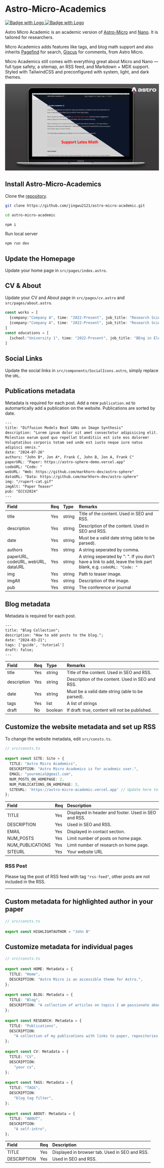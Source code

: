 # Astro-Micro-Academics 

[![Badge with Logo](https://img.shields.io/badge/Astro-Page-blue)
](https://portal.astro.build/themes/astro-micro-academics/)
[![Badge with Logo](https://img.shields.io/badge/Live-Demo-cyan)](https://astro-micro-academic.vercel.app/)


Astro Micro Academic is an academic version of [Astro-Micro](https://github.com/trevortylerlee/astro-micro) and [Nano](https://astro-nano-demo.vercel.app/). 
It is tailored for researchers. 

Micro Academics adds features like tags, and blog math support and also inherits [Pagefind](https://pagefind.app/) for search, [Giscus](https://giscus.app/) for comments, from Astro Micro.

Micro Academics still comes with everything great about Micro and Nano — full type safety, a sitemap, an RSS feed, and Markdown + MDX support. Styled with TailwindCSS and preconfigured with system, light, and dark themes.

![teaser](./assets/teaser-1.png)

## Install Astro-Micro-Academics 

Clone the [repository](https://github.com/jingwu2121/astro-micro-academic).

```sh
git clone https://github.com/jingwu2121/astro-micro-academic.git
```

```sh
cd astro-micro-academic
```

```sh
npm i
```

Run local server
```sh
npm run dev
```

## Update the Homepage

Update your home page in `src/pages/index.astro`.


## CV & About

Update your CV and About page in `src/pages/cv.astro` and `src/pages/about.astro`.

```ts
const works = [
  {company:"Company A", time: "2022-Present", job_title: "Research Scientist", location: "London, UK", description: "Your Notes about the job"},
  {company:"Company A", time: "2022-Present", job_title: "Research Scientist", location: "London, UK", description: "Your Notes about the job"},
]
const educations = [
  {school:"University 1", time: "2022-Present", job_title: "BEng in Electronic Information Engineering", location: "London, UK", description: "Your Notes about the study"},
]
```

## Social Links

Update the social links in `src/components/SocialIcons.astro`, simply replace the `URL`.   

## Publications metadata

Metadata is required for each post. Add a new `publication.md` to automartically add a publication on the website. Publications are sorted by date. 

```astro
---
title: "Diffusion Models Beat GANs on Image Synthesis"
description: "Lorem ipsum dolor sit amet consectetur adipisicing elit. Molestias earum quod quo repellat blanditiis est iste eos dolorem! Voluptatibus corporis totam sed unde est iusto neque iure natus adipisci omnis."
date: "2024-07-26"
authors: "John B*, Jon A*, Frank C, John B, Jon A, Frank C"
paperURL: "Paper: https://astro-sphere-demo.vercel.app"
codeURL: "Code: "
webURL: "Web: https://github.com/markhorn-dev/astro-sphere"
dataURL: "Data: https://github.com/markhorn-dev/astro-sphere"
img: "/rupert-cat.gif"
imgAlt: "Paper Teaser"
pub: "ECCV2024"
---
```

| Field       | Req | Type    | Remarks                                          |
| :---------- | :-- | :------ | :----------------------------------------------- |
| title       | Yes | string  | Title of the content. Used in SEO and RSS.       |
| description | Yes | string  | Description of the content. Used in SEO and RSS. |
| date        | Yes | string  | Must be a valid date string (able to be parsed). |
| authors   | Yes | string  | A string seperated by comma. |
| paperURL, codeURL, webURL, dataURL | Yes | string  | A string seperated by ": ". If you don't have a link to add, leave the link part blank, e.g. `codeURL: "Code: "` |
| img       | Yes | string  | Path to teaser image.    |
| imgAlt | Yes | string  | Description of the image. |
| pub        | Yes | string  | The conference or journal |

## Blog metadata

Metadata is required for each post.

```astro
---
title: "Blog Collection";
description: "How to add posts to the blog.";
date: "2024-03-21";
tags: ['guide', 'tutorial']
draft: false;
---
```

| Field       | Req | Type    | Remarks                                          |
| :---------- | :-- | :------ | :----------------------------------------------- |
| title       | Yes | string  | Title of the content. Used in SEO and RSS.       |
| description | Yes | string  | Description of the content. Used in SEO and RSS. |
| date        | Yes | string  | Must be a valid date string (able to be parsed). |
| tags        | Yes | list  | A list of strings |
| draft       | No  | boolean | If draft: true, content will not be published.   |

## Customize the website metadata and set up RSS 

To change the website metadata, edit `src/consts.ts`.

```ts
// src/consts.ts

export const SITE: Site = {
  TITLE: "Astro Micro Academics",
  DESCRIPTION: "Astro Micro Academics is for academic user.",
  EMAIL: "youremial@gmail.com",
  NUM_POSTS_ON_HOMEPAGE: 2,
  NUM_PUBLICATIONS_ON_HOMEPAGE: 3,
  SITEURL: 'https://astro-micro-academic.vercel.app' // Update here to link the RSS icon to your website RSS
};
```

| Field        | Req | Description                                          |
| :----------- | :-- | :--------------------------------------------------- |
| TITLE        | Yes | Displayed in header and footer. Used in SEO and RSS. |
| DESCRIPTION  | Yes | Used in SEO and RSS.                                 |
| EMAIL        | Yes | Displayed in contact section.                        |
| NUM_POSTS    | Yes | Limit number of posts on home page.                  |
| NUM_PUBLICATIONS | Yes | Limit number of research on home page.               |
| SITEURL | Yes | Your website URL              |

### RSS Post

Please tag the post of RSS feed with tag `"rss-feed"`, other posts are not included in the RSS. 

---

## Custom metadata for highlighted author in your paper

```ts
// src/consts.ts

export const HIGHLIGHTAUTHOR = "John B"
```

## Customize metadata for individual pages

```ts
// src/consts.ts

export const HOME: Metadata = {
  TITLE: "Home",
  DESCRIPTION: "Astro Micro is an accessible theme for Astro.",
};

export const BLOG: Metadata = {
  TITLE: "Blog",
  DESCRIPTION: "A collection of articles on topics I am passionate about.",
};

export const RESEARCH: Metadata = {
  TITLE: "Publications",
  DESCRIPTION:
    "A collection of my publications with links to paper, repositories and live demos.",
};

export const CV: Metadata = {
  TITLE: "CV",
  DESCRIPTION:
    "your cv",
};

export const TAGS: Metadata = {
  TITLE: "TAGS",
  DESCRIPTION:
    "blog tag filter",
};

export const ABOUT: Metadata = {
  TITLE: "ABOUT",
  DESCRIPTION:
    "A self-intro",
};
```

| Field       | Req | Description                                    |
| :---------- | :-- | :--------------------------------------------- |
| TITLE       | Yes | Displayed in browser tab. Used in SEO and RSS. |
| DESCRIPTION | Yes | Used in SEO and RSS.                           |
